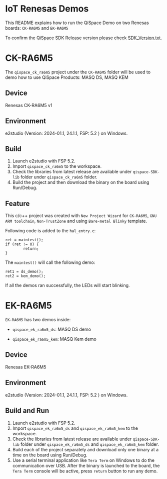 # IoT Renesas Demos

This README explains how to run the QiSpace Demo on two Renesas boards: `CK-RA6M5` and `EK-RA6M5`

To confirm the QiSpace SDK Release version please check [SDK_Version.txt](SDK_Version.txt).

# CK-RA6M5
The `qispace_ck_ra6m5` project under the `CK-RA6M5` folder will be used to demo how to use QiSpace Products: MASQ DS, MASQ KEM

## Device

Renesas CK-RA6M5 v1

## Environment

e2studio (Version: 2024-01.1, 24.1.1, FSP: 5.2 ) on Windows.

## Build
1. Launch e2studio with FSP 5.2.
2. Import `qispace_ck_ra6m5` to the workspace.
3. Check the libraries from latest release are available under `qispace-SDK-lib` folder under `qispace_ck_ra6m5` folder.
4. Build the project and then download the binary on the board using Run/Debug.

## Feature
This c/c++ project was created with `New Project Wizard` for `CK-RA6M5`, `GNU ARM toolchain`, `Non-TrustZone` and using `Bare-metal Blinky` template.

Following code is added to the `hal_entry.c`:
```
ret = maintest();
if (ret != 0) {
        return;
}
```

The `maintest()` will call the following demo:
```
ret1 = ds_demo();
ret2 = kem_demo();
```

If all the demos ran successfully, the LEDs will start blinking.

# EK-RA6M5

`EK-RA6M5` has two demos inside:

- `qispace_ek_ra6m5_ds`: MASQ DS demo

- `qispace_ek_ra6m5_kem`: MASQ Kem demo

## Device
Renesas EK-RA6M5

## Environment
e2studio (Version: 2024-01.1, 24.1.1, FSP: 5.2 ) on Windows.

## Build and Run
1. Launch e2studio with FSP 5.2.
2. Import `qispace_ek_ra6m5_ds` and `qispace_ek_ra6m5_kem` to the workspace.
3. Check the libraries from latest release are available under `qispace-SDK-lib` folder under `qispace_ek_ra6m5_ds` and `qispace_ek_ra6m5_kem` folder.
4. Build each of the project separately and download only one binary at a time on the board using Run/Debug.
5. Use a serial terminal application like `Tera Term` on Windows to do the communication over USB. After the binary is launched to the board, the `Tera Term` console will be active, press `return` button to run any demo.